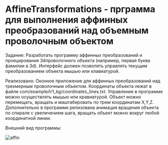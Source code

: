 # AffineTransformations - прграмма для выполнения аффинных преобразований над объемным проволочным объектом

Задание: Разработать программу аффинных преобразований и проецирования 3dпроволочного объекта (например, первая буква фамилии в 3d). Интерфейс должен позволять управлять текущим преобразованием объекта мышью или клавиатурой.

Реализовано: Оконное приложение для аффинных преобразований над трехмерным проволочным объектом. Координаты объекта лежат в файле com/example/lr1_kg/coordinates_lines.txt. Управление в программе можно осуществлять мышью или кравиатурой.
Объект можно перемещать, вращать и маштабировать по трем координатам X,Y,Z. Дополнительно в программе релизована анимация вращения объекта по спирале с увеличением шага, вращать объект можно вокруг любой координатной линии.

Внешний вид программы:

![affin](https://github.com/GrossuEvgenia/AffineTransformations/assets/70910919/87e26b33-a822-40e8-9b0c-51baa3f9135e)
